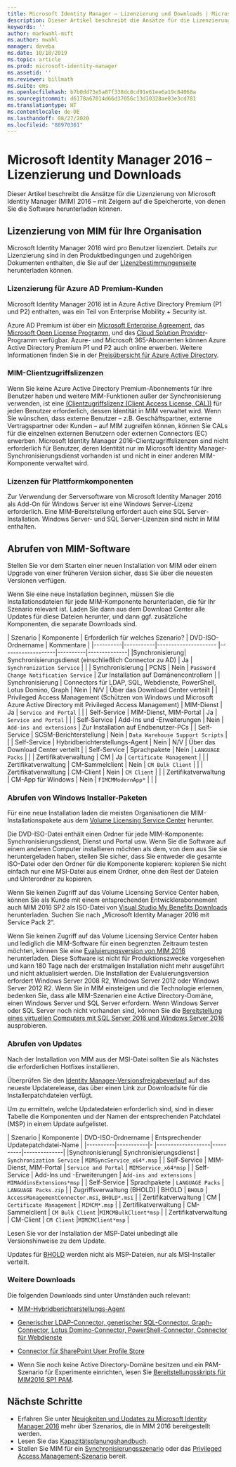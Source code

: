 ```yaml
---
title: Microsoft Identity Manager – Lizenzierung und Downloads | Microsoft-Dokumentation
description: Dieser Artikel beschreibt die Ansätze für die Lizenzierung von Microsoft Identity Manager (MIM) 2016 – mit Zeigern auf die Speicherorte, von denen Sie die Software herunterladen können.
keywords: ''
author: markwahl-msft
ms.author: mwahl
manager: daveba
ms.date: 10/18/2019
ms.topic: article
ms.prod: microsoft-identity-manager
ms.assetid: ''
ms.reviewer: billmath
ms.suite: ems
ms.openlocfilehash: b7b0dd73e5a87f338dc8cd91e61ee6a19c84068a
ms.sourcegitcommit: d6178a67014d66d37056c13d10328ae03e3cd781
ms.translationtype: HT
ms.contentlocale: de-DE
ms.lasthandoff: 08/27/2020
ms.locfileid: "88970361"
---
```

# <a name="microsoft-identity-manager-2016-licensing-and-downloads"></a>Microsoft Identity Manager 2016 – Lizenzierung und Downloads

Dieser Artikel beschreibt die Ansätze für die Lizenzierung von Microsoft Identity Manager (MIM) 2016 – mit Zeigern auf die Speicherorte, von denen Sie die Software herunterladen können.

## <a name="licensing-mim-for-your-organization"></a>Lizenzierung von MIM für Ihre Organisation

Microsoft Identity Manager 2016 wird pro Benutzer lizenziert.  Details zur Lizenzierung sind in den Produktbedingungen und zugehörigen Dokumenten enthalten, die Sie auf der [Lizenzbestimmungenseite](https://www.microsoft.com/licensing/product-licensing/products.aspx) herunterladen können.

### <a name="licensing-for-azure-ad-premium-customers"></a>Lizenzierung für Azure AD Premium-Kunden

Microsoft Identity Manager 2016 ist in Azure Active Directory Premium (P1 und P2) enthalten, was ein Teil von Enterprise Mobility + Security ist.

Azure AD Premium ist über ein [Microsoft Enterprise Agreement](https://www.microsoft.com/licensing/licensing-programs/enterprise.aspx), das [Microsoft Open License Programm](https://www.microsoft.com/licensing/licensing-programs/open-license.aspx), und das [Cloud Solution Provider](https://go.microsoft.com/fwlink/?LinkId=614968&clcid=0x409)-Programm verfügbar. Azure- und Microsoft 365-Abonnenten können Azure Active Directory Premium P1 und P2 auch online erwerben.  Weitere Informationen finden Sie in der [Preisübersicht für Azure Active Directory](https://azure.microsoft.com/pricing/details/active-directory/).

### <a name="mim-cals"></a>MIM-Clientzugriffslizenzen

Wenn Sie keine Azure Active Directory Premium-Abonnements für Ihre Benutzer haben und weitere MIM-Funktionen außer der Synchronisierung verwenden, ist eine [(Clientzugriffslizenz (Client Access License, CAL))](https://www.microsoft.com/licensing/product-licensing/client-access-license.aspx) für jeden Benutzer erforderlich, dessen Identität in MIM verwaltet wird. Wenn Sie wünschen, dass externe Benutzer – z.B. Geschäftspartner, externe Vertragspartner oder Kunden – auf MIM zugreifen können, können Sie CALs für die einzelnen externen Benutzern oder externen Connectors (EC) erwerben. Microsoft Identity Manager 2016-Clientzugriffslizenzen sind nicht erforderlich für Benutzer, deren Identität nur im Microsoft Identity Manager-Synchronisierungsdienst vorhanden ist und nicht in einer anderen MIM-Komponente verwaltet wird.

### <a name="licenses-for-platform-components"></a>Lizenzen für Plattformkomponenten

Zur Verwendung der Serversoftware von Microsoft Identity Manager 2016 als Add-On für Windows Server ist eine Windows Server-Lizenz erforderlich. Eine MIM-Bereitstellung erfordert auch eine SQL Server-Installation.  Windows Server- und SQL Server-Lizenzen sind nicht in MIM enthalten.

## <a name="obtaining-mim-software"></a>Abrufen von MIM-Software

Stellen Sie vor dem Starten einer neuen Installation von MIM oder einem Upgrade von einer früheren Version sicher, dass Sie über die neuesten Versionen verfügen.

Wenn Sie eine neue Installation beginnen, müssen Sie die Installationsdateien für jede MIM-Komponente herunterladen, die für Ihr Szenario relevant ist. Laden Sie dann aus dem Download Center alle Updates für diese Dateien herunter, und dann ggf. zusätzliche Komponenten, die separate Downloads sind.


| Szenario | Komponente | Erforderlich für welches Szenario? | DVD-ISO-Ordnername | Kommentare |
|----------|-----------|---------------------   |-------------------|----------|--------------|
|Synchronisierung| Synchronisierungsdienst (einschließlich Connector zu AD) | Ja | `Synchronization Service` | |
| Synchronisierung | PCNS | Nein | `Password Change Notification Service` |  Zur Installation auf Domänencontrollern |
| Synchronisierung | Connectors für LDAP, SQL, Webdienste, PowerShell, Lotus Domino, Graph | Nein | N/V | Über das Download Center verteilt |
| Privileged Access Management (Schützen von Windows und Microsoft Azure Active Directory mit Privileged Access Management) | MIM-Dienst | Ja | `Service and Portal` | |
| Self-Service | MIM-Dienst, MIM-Portal | Ja | `Service and Portal` | |
| Self-Service | Add-Ins und -Erweiterungen | Nein | `Add-ins and extensions` | Zur Installation auf Endbenutzer-PCs |
| Self-Service | SCSM-Berichterstellung | Nein | `Data Warehouse Support Scripts` | |
| Self-Service | Hybridberichterstellungs-Agent | Nein | N/V | Über das Download Center verteilt |
| Self-Service | Sprachpakete | Nein | `LANGUAGE Packs` | |
| Zertifikatverwaltung | CM | Ja | `Certificate Management` | |
| Zertifikatverwaltung | CM-Sammelclient | Nein | `CM Bulk Client` | |
| Zertifikatverwaltung | CM-Client | Nein | `CM Client`  | |
| Zertifikatverwaltung | CM-App für Windows | Nein | `FIMCMModernApp*` | | |

### <a name="obtaining-windows-installer-packages"></a>Abrufen von Windows Installer-Paketen

Für eine neue Installation laden die meisten Organisationen die MIM-Installationspakete aus dem [Volume Licensing Service Center](https://www.microsoft.com/licensing/servicecenter/default.aspx) herunter. 


Die DVD-ISO-Datei enthält einen Ordner für jede MIM-Komponente: Synchronisierungsdienst, Dienst und Portal usw. Wenn Sie die Software auf einem anderen Computer installieren möchten als dem, von dem aus Sie sie heruntergeladen haben, stellen Sie sicher, dass Sie entweder die gesamte ISO-Datei oder den Ordner für die Komponente kopieren: kopieren Sie nicht einfach nur eine MSI-Datei aus einem Ordner, ohne den Rest der Dateien und Unterordner zu kopieren.

Wenn Sie keinen Zugriff auf das Volume Licensing Service Center haben, können Sie als Kunde mit einem entsprechenden Entwicklerabonnement auch MIM 2016 SP2 als ISO-Datei von [Visual Studio My Benefits Downloads](https://my.visualstudio.com/Downloads?q=Microsoft%20Identity%20Manager%202016%20with%20Service%20Pack%202&pgroup=) herunterladen.  Suchen Sie nach „Microsoft Identity Manager 2016 mit Service Pack 2“.  

Wenn Sie keinen Zugriff auf das Volume Licensing Service Center haben und lediglich die MIM-Software für einen begrenzten Zeitraum testen möchten, können Sie eine [Evaluierungsversion von MIM 2016](https://www.microsoft.com/en-us/download/details.aspx?id=48244) herunterladen. Diese Software ist nicht für Produktionszwecke vorgesehen und kann 180 Tage nach der erstmaligen Installation nicht mehr ausgeführt und nicht aktualisiert werden. Die Installation der Evaluierungsversion erfordert Windows Server 2008 R2, Windows Server 2012 oder Windows Server 2012 R2.  Wenn Sie in MIM einsteigen und die Technologie erlernen, bedenken Sie, dass alle MIM-Szenarien eine Active Directory-Domäne, einen Windows Server und SQL Server erfordern. Wenn Windows Server oder SQL Server noch nicht vorhanden sind, können Sie die [Bereitstellung eines virtuellen Computers mit SQL Server 2016 und Windows Server 2016](https://azure.microsoft.com/blog/azure-images-sql-server-2016-on-windows-server-2016/) ausprobieren.

### <a name="obtaining-updates"></a>Abrufen von Updates

Nach der Installation von MIM aus der MSI-Datei sollten Sie als Nächstes die erforderlichen Hotfixes installieren.

Überprüfen Sie den [Identity Manager-Versionsfreigabeverlauf](./reference/version-history.md) auf das neueste Updaterelease, das über einen Link zur Downloadsite für die Installerpatchdateien verfügt.

Um zu ermitteln, welche Updatedateien erforderlich sind, sind in dieser Tabelle die Komponenten und der Namen der entsprechenden Patchdatei (MSP) in einem Update aufgelistet.

| Szenario | Komponente | DVD-ISO-Ordnername | Entsprechender Updatepatchdatei-Name |
|----------|-----------|-   |-------------------|----------|--------------|
|Synchronisierung| Synchronisierungsdienst | `Synchronization Service` | `MIMSyncService_x64*.msp` |
| Self-Service | MIM-Dienst, MIM-Portal | `Service and Portal` | `MIMService_x64*msp` |
| Self-Service | Add-Ins und -Erweiterungen | `Add-ins and extensions` | `MIMAddinsExtensions*msp` |
| Self-Service | Sprachpakete | `LANGUAGE Packs` | `LANGUAGE Packs.zip` |
| Zugriffsverwaltung (BHOLD) | BHOLD | `BHOLD` | `AccessManagementConnector.msi`, `BHOLD*.msi` |
| Zertifikatverwaltung | CM |  `Certificate Management` | `MIMCM*.msp` |
| Zertifikatverwaltung | CM-Sammelclient |  `CM Bulk Client` |`MIMCMBulkClient*msp` |
| Zertifikatverwaltung | CM-Client | `CM Client` |`MIMCMClient*msp` |

Lesen Sie vor der Installation der MSP-Datei unbedingt alle Versionshinweise zu dem Update.

Updates für [BHOLD](https://www.microsoft.com/download/details.aspx?id=55950) werden nicht als MSP-Dateien, nur als MSI-Installer verteilt.

### <a name="additional-downloads"></a>Weitere Downloads

Die folgenden Downloads sind unter Umständen auch relevant:

- [MIM-Hybridberichterstellungs-Agent](https://www.microsoft.com/download/details.aspx?id=55112)

- [Generischer LDAP-Connector, generischer SQL-Connector, Graph-Connector, Lotus Domino-Connector, PowerShell-Connector, Connector für Webdienste](https://go.microsoft.com/fwlink/?LinkId=717495)

- [Connector für SharePoint User Profile Store](https://www.microsoft.com/download/details.aspx?id=41164)

- Wenn Sie noch keine Active Directory-Domäne besitzen und ein PAM-Szenario für Experimente einrichten, lesen Sie [Bereitstellungsskripts für MIM2016 SP1 PAM](sp1-deployment-scripts.md).

## <a name="next-steps"></a>Nächste Schritte

- Erfahren Sie unter [Neuigkeiten und Updates zu Microsoft Identity Manager 2016](microsoft-identity-manager-2016.md) mehr über Szenarios, die in MIM 2016 bereitgestellt werden.
- Lesen Sie das [Kapazitätsplanungshandbuch](capacity-planning-guide.md).
- Stellen Sie MIM für ein [Synchronisierungsszenario](microsoft-identity-manager-deploy.md) oder das [Privileged Access Management-Szenario](./pam/privileged-identity-management-for-active-directory-domain-services.md) bereit.

